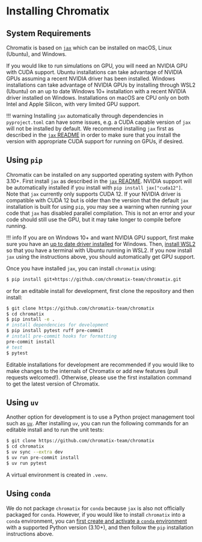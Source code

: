 # Installing Chromatix

## System Requirements

Chromatix is based on [`jax`](https://github.com/google/jax) which can be
installed on macOS, Linux (Ubuntu), and Windows.

If you would like to run simulations on GPU, you will need an NVIDIA GPU with
CUDA support. Ubuntu installations can take advantage of NVIDIA GPUs assuming
a recent NVIDIA driver has been installed. Windows installations can take
advantage of NVIDIA GPUs by installing through WSL2 (Ubuntu) on an up to date
Windows 10+ installation with a recent NVIDIA driver installed on Windows.
Installations on macOS are CPU only on both Intel and Apple Silicon, with very
limited GPU support.

!!! warning
    Installing `jax` automatically through dependencies in `pyproject.toml` can
    have some issues, e.g. a CUDA capable version of `jax` will not be installed
    by default. We recommend installing `jax` first as described in the [`jax` README](https://github.com/google/jax?tab=readme-ov-file#installation)
    in order to make sure that you install the version with appropriate CUDA
    support for running on GPUs, if desired.

## Using `pip`

Chromatix can be installed on any supported operating system with Python 3.10+.
First install `jax` as described in the [`jax` README](https://github.com/google/jax?tab=readme-ov-file#installation).
NVIDIA support will be automatically installed if you install with `pip install jax["cuda12"]`.
Note that `jax` currently only supports CUDA 12. If your NVIDIA driver is compatible with CUDA 12
but is older than the version that the default `jax` installation is built for using `pip`, you
may see a warning when running your code that `jax` has disabled parallel compilation. This is
not an error and your code should still use the GPU, but it may take longer to compile before running.

!!! info
    If you are on Windows 10+ and want NVIDIA GPU support, first make sure
    you have an [up to date driver installed](https://www.nvidia.com/download/index.aspx)
    for Windows. Then, [install WSL2](https://learn.microsoft.com/en-us/windows/wsl/install)
    so that you have a terminal with Ubuntu running in WSL2. If you now install `jax`
    using the instructions above, you should automatically get GPU support.

Once you have installed `jax`, you can install `chromatix` using:
```bash
$ pip install git+https://github.com/chromatix-team/chromatix.git
```
or for an editable install for development, first clone the repository and then install:
```bash
$ git clone https://github.com/chromatix-team/chromatix
$ cd chromatix
$ pip install -e .
# install dependencies for development
$ pip install pytest ruff pre-commit
# install pre-commit hooks for formatting
pre-commit install
# test
$ pytest
```
Editable installations for development are recommended if you would like to
make changes to the internals of Chromatix or add new features (pull requests
welcomed!). Otherwise, please use the first installation command to get the
latest version of Chromatix.

## Using `uv`

Another option for development is to use a Python project management tool such
as [`uv`](https://docs.astral.sh/uv/). After installing `uv`, you can run the
following commands for an editable install and to run the unit tests:
```bash
$ git clone https://github.com/chromatix-team/chromatix
$ cd chromatix
$ uv sync --extra dev
$ uv run pre-commit install
$ uv run pytest
```
A virtual environment is created in `.venv`.

## Using `conda`

We do not package `chromatix` for `conda` because `jax` is also not officially
packaged for `conda`. However, if you would like to install `chromatix` into a
`conda` environment, you can [first create and activate a `conda` environment](https://conda.io/projects/conda/en/latest/user-guide/tasks/manage-environments.html#)
with a supported Python version (3.10+), and then follow the `pip` installation instructions above.
